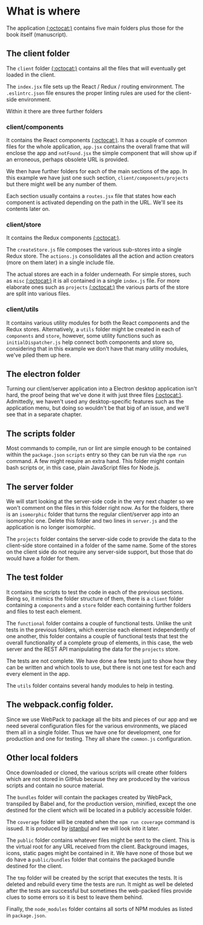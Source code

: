 # What is where

The application [(:octocat:)](https://github.com/Satyam/book-react-redux) contains five main folders plus those for the book itself (manuscript).

## The client folder

The `client` folder [(:octocat:)](https://github.com/Satyam/book-react-redux/tree/master/client) contains all the files that will eventually get loaded in the client.  

The `index.jsx` file sets up the React / Redux / routing environment.  The `.eslintrc.json` file ensures the proper linting rules are used for the client-side environment.

Within it there are three further folders

### client/components

It contains the React components  [(:octocat:)](https://github.com/Satyam/book-react-redux/tree/master/client/components). It has a couple of common files for the whole application, `app.jsx` contains the overall frame that will enclose the app and `notFound.jsx` the simple component that will show up if an erroneous, perhaps obsolete URL is provided.

We then have further folders for each of the main sections of the app.  In this example we have just one such section, `client/components/projects` but there might well be any number of them.

Each section usually contains a `routes.jsx` file that states how each component is activated depending on the path in the URL. We'll see its contents later on.

### client/store

It contains the Redux components [(:octocat:)](https://github.com/Satyam/book-react-redux/tree/master/client/store).

The `createStore.js` file composes the various sub-stores into a single Redux store.  The `actions.js` consolidates all the action and action creators (more on them later) in a single include file.

The actual stores are each in a folder underneath. For simple stores, such as `misc` [(:octocat:)](https://github.com/Satyam/book-react-redux/tree/master/client/store/misc) it is all contained in a single `index.js` file.  For more elaborate ones such as `projects` [(:octocat:)](https://github.com/Satyam/book-react-redux/tree/master/client/store/projects) the various parts of the store are split into various files.

### client/utils

It contains various utility modules for both the React components and the Redux stores.  Alternatively, a `utils` folder might be created in each of `components` and `store`, however, some utility functions such as `initialDispatcher.js` help connect both components and store so, considering that in this example we don't have that many utility modules, we've piled them up here.

## The electron folder

Turning our client/server application into a Electron desktop application isn't hard, the proof being that we've done it with just three files [(:octocat:)](https://github.com/Satyam/book-react-redux/tree/master/electron).  Admittedly, we haven't used any desktop-specific features such as the application menu, but doing so wouldn't be that big of an issue, and we'll see that in a separate chapter.

## The scripts folder

Most commands to compile, run or lint are simple enough to be contained within the `package.json` `scripts` entry so they can be run via the `npm run` command.  A few might require an extra hand.  This folder might contain bash scripts or, in this case, plain JavaScript files for Node.js.

## The server folder

We will start looking at the server-side code in the very next chapter so we won't comment on the files in this folder right now.  As for the folders, there is an `isomorphic` folder that turns the regular client/server app into an isomorphic one.  Delete this folder and two lines in `server.js` and the application is no longer isomorphic.

The `projects` folder contains the server-side code to provide the data to the client-side store contained in a folder of the same name. Some of the stores on the client side do not require any server-side support, but those that do would have a folder for them.

## The test folder

It contains the scripts to test the code in each of the previous sections. Being so, it mimics the folder structure of them, there is a `client` folder containing a `components` and a `store` folder each containing further folders and files to test each element.

The `functional` folder contains a couple of functional tests.  Unlike the unit tests in the previous folders, which exercise each element independently of one another, this folder contains a couple of functional tests that test the overall functionality of a complete group of elements, in this case, the web server and the REST API manipulating the data for the `projects` store.

The tests are not complete.  We have done a few tests just to show how they can be written and which tools to use, but there is not one test for each and every element in the app.

The `utils` folder contains several handy modules to help in testing.

## The webpack.config folder.

Since we use WebPack to package all the bits and pieces of our app and we need several configuration files for the various environments, we placed them all in a single folder.  Thus we have one for development, one for production and one for testing.  They all share the `common.js` configuration.

## Other local folders

Once downloaded or cloned, the various scripts will create other folders which are not stored in GitHub because they are produced by the various scripts and contain no source material.  

The `bundles` folder will contain the packages created by WebPack, transpiled by Babel and, for the production version, minified, except the one destined for the client which will be located in a publicly accessible folder.

The `coverage` folder will be created when the `npm run coverage` command is issued.  It is produced by [istanbul](https://www.npmjs.com/package/istanbul) and we will look into it later.

The `public` folder contains whatever files might be sent to the client.  This is the virtual root for any URL received from the client. Background images, icons, static pages might be contained in it.  We have none of those but we do have a `public/bundles` folder that contains the packaged bundle destined for the client.

The `tmp` folder will be created by the script that executes the tests. It is deleted and rebuild every time the tests are run.  It might as well be deleted after the tests are successful but sometimes the web-packed files provide clues to some errors so it is best to leave them behind.

Finally, the `node_modules` folder contains all sorts of NPM modules as listed in `package.json`.
